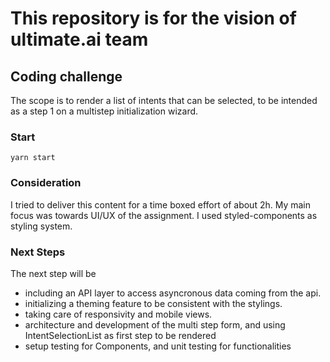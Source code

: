 # This repository is for the vision of ultimate.ai team

## Coding challenge

The scope is to render a list of intents that can be selected, to be intended as a step 1 on a multistep initialization wizard.

### Start

```yarn start```


### Consideration

I tried to deliver this content for a time boxed effort of about 2h.
My main focus was towards UI/UX of the assignment. I used styled-components as styling system.

### Next Steps

The next step will be 
 - including an API layer to access asyncronous data coming from the api.
 - initializing a theming feature to be consistent with the stylings.
 - taking care of responsivity and mobile views.
 - architecture and development of the multi step form, and using IntentSelectionList as first step to be rendered
 - setup testing for Components, and unit testing for functionalities
 